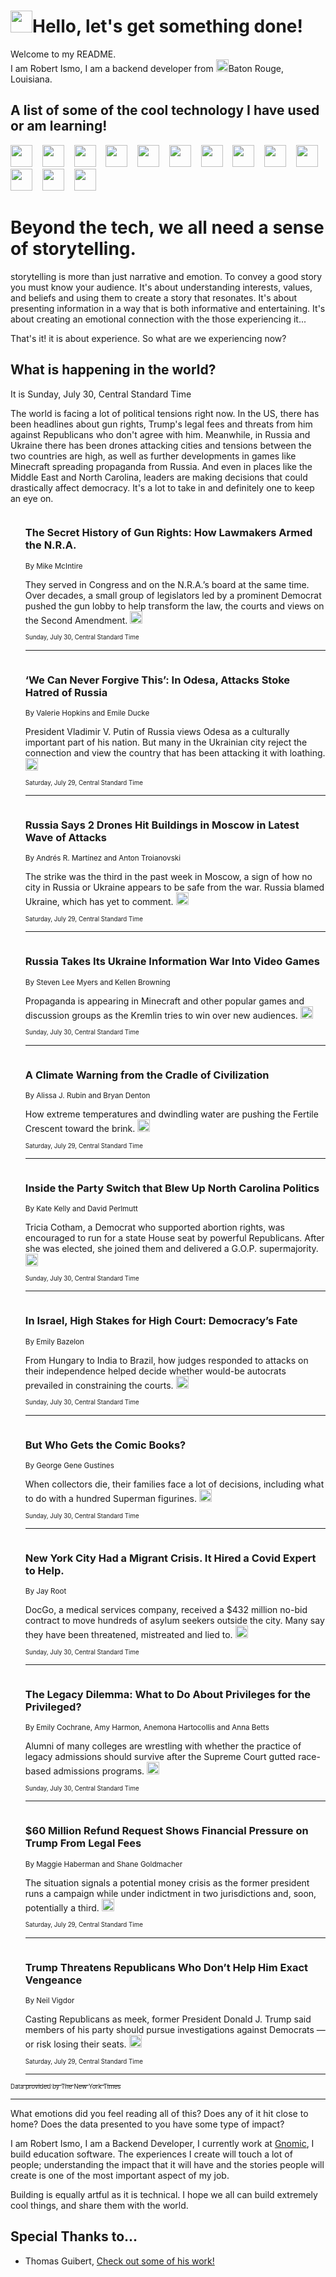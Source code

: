 <h1><img src="https://emojis.slackmojis.com/emojis/images/1643514375/3493/hot-coffee.gif?1643514375" width="35"/>Hello, let's get something done!</h1>

<p>Welcome to my README.<br/>
I am Robert Ismo, I am a backend developer from <img src="https://emojis.slackmojis.com/emojis/images/1638395689/50435/moulin_rouge.png?1638395689" width="20"/>Baton Rouge, Louisiana.</p>
<h2>A list of some of the cool technology I have used or am learning!</h2>
<p>
<img src="https://emojis.slackmojis.com/emojis/images/1643516091/21142/meow_bongotap.gif?1643516091" width="35" alt="">
<img src="https://img.shields.io/badge/Favorite%20Frontend%20Framework-SvelteKit-f83903" alt="">
<img src="https://img.shields.io/badge/Second%20Favorite-Vue-40b581" alt="">
<img src="https://img.shields.io/badge/Most%20Used%20Runtime-Nodejs-78b061" alt="">
<img src="https://emojis.slackmojis.com/emojis/images/1643517416/34482/fire.gif?1643517416" width="35" alt="">
<img src="https://img.shields.io/badge/Javascript%20But%20Better-Typescript-0078ca" alt="">
<img src="https://img.shields.io/badge/Favorite%20Language-Elixir-3e244d" alt="">
<img src="https://img.shields.io/badge/Containerize%20Everything-Docker-6ac9ef" alt="">
<img src="https://emojis.slackmojis.com/emojis/images/1643514596/5999/meow_party.gif?1643514596" width="35" alt="">
<img src="https://img.shields.io/badge/API%20Love%20Language-Graphql-de32a5" alt="">
<img src="https://img.shields.io/badge/Our%20Favorite%20Version%20Controller-Git-e94f33" alt="">
<img src="https://img.shields.io/badge/Favorite%20Database-Redis-d42d1d" alt="">
<img src="https://emojis.slackmojis.com/emojis/images/1643514559/5584/deployparrot.gif?1643514559" width="35" alt="">
<img src="https://img.shields.io/badge/Container%20Interstate-RabbitMQ-f66200" alt="">
<img src="https://img.shields.io/badge/Gotta%20Learn-Kubernetes-316adf" alt="">
<img src="https://img.shields.io/badge/Really%20Mature%20Now-WASM-654fef" alt="">
<img src="https://emojis.slackmojis.com/emojis/images/1666642497/61942/dance_vibe.gif?1666642497" width="35" alt="">
<img src="https://img.shields.io/badge/For%20My%20M1-ARM64-657d96" alt="">
<img src="https://img.shields.io/badge/Loving%20This%20So%20Much-TailwindCSS-17bcb5" alt="">
<img src="https://img.shields.io/badge/Cool%20Build%20Tool-Vite-f9cb24" alt="">
<img src="https://emojis.slackmojis.com/emojis/images/1669231376/62819/working-on-it.gif?1669231376" width="35" alt="">
<img src="https://img.shields.io/badge/Fun%20and%20Easy%20Database-MongoDB-5f8c49" alt="">
<img src="https://img.shields.io/badge/JS%20Life%20Support-NPM-c73737" alt="">
<img src="https://img.shields.io/badge/I%20Liked%20It-DynamoDB-0073b9" alt="">
<img src="https://emojis.slackmojis.com/emojis/images/1643514045/46/question.gif?1643514045" width="35" alt="">
<img src="https://img.shields.io/badge/cool-React-60d6f9" alt="">
<img src="https://img.shields.io/badge/Future%20Big%20Project-Lambda-f37e00" alt="">
<img src="https://img.shields.io/badge/NPM%20But%20Better-PNPM-f1aa07" alt="">
<img src="https://emojis.slackmojis.com/emojis/images/1643514943/9662/fbwow.gif?1643514943" width="35" alt="">
<img src="https://img.shields.io/badge/First%20Language-C-662079" alt="">
<img src="https://img.shields.io/badge/Where%20I%20Deploy%20Frontend-Vercel-000000" alt="">
<img src="https://img.shields.io/badge/Who%20Does%20not%20Want%20an%20App-Swift-f9492a" alt="">
<img src="https://emojis.slackmojis.com/emojis/images/1643514058/151/javascript.png?1643514058" width="35" alt="">
<img src="https://img.shields.io/badge/cool-Python-fbd542" alt="">
<img src="https://img.shields.io/badge/Favorite%20Something-Stripe-656cdc" alt="">
<img src="https://img.shields.io/badge/Of%20Course-HTML5-ed6327" alt="">
<img src="https://emojis.slackmojis.com/emojis/images/1660415405/60731/bomb.gif?1660415405" width="35" alt="">
<img src="https://img.shields.io/badge/hate-CSS-2964ec" alt="">
<img src="https://img.shields.io/badge/Learning-CircleCI-141215" alt="">
<img src="https://img.shields.io/badge/Learning-Rust-fbbb3b" alt="">
<img src="https://emojis.slackmojis.com/emojis/images/1660415397/60712/writing-hand.gif?1660415397" width="35" alt="">
<img src="https://img.shields.io/badge/Dev%20Browser%20of%20Choice-Firefox-cc4e26" alt="">
<img src="https://img.shields.io/badge/Recoverying%20From%20Windows-UNIX-1781e3" alt="">
<img src="https://img.shields.io/badge/LOVE-LogSeq-90c1c2" alt="">
<img src="https://emojis.slackmojis.com/emojis/images/1643514066/223/kirby.gif?1643514066" width="35" alt="">
<img src="https://img.shields.io/badge/Daily%20Driver-MacOS-e6e6e8" alt="">
<img src="https://img.shields.io/badge/Git%20Server-Github-000000" alt="">
<img src="https://img.shields.io/badge/enjoyable-EC2-f17428" alt="">
<img src="https://emojis.slackmojis.com/emojis/images/1643514239/2069/excited.gif?1643514239" width="35" alt="">
</p>
<h1>Beyond the tech, we all need a sense of storytelling.</h1>
<p>storytelling is more than just narrative and emotion. To convey a good story you must know your audience. It's about understanding interests, values, and beliefs and using them to create a story that resonates. It's about presenting information in a way that is both informative and entertaining. It's about creating an emotional connection with the those experiencing it...</p>
<p>That's it! it is about experience. So what are we experiencing now?</p>
<h2>What is happening in the world?</h2>
<p>It is Sunday, July 30, Central Standard Time</p>
<p>
The world is facing a lot of political tensions right now. In the US, there has been headlines about gun rights, Trump&#39;s legal fees and threats from him against Republicans who don&#39;t agree with him. Meanwhile, in Russia and Ukraine there has been drones attacking cities and tensions between the two countries are high, as well as further developments in games like Minecraft spreading propaganda from Russia. And even in places like the Middle East and North Carolina, leaders are making decisions that could drastically affect democracy. It&#39;s a lot to take in and definitely one to keep an eye on.</p>
<ol>
<img src="https://img.shields.io/badge/-us-blue" alt="">
<h3>The Secret History of Gun Rights: How Lawmakers Armed the N.R.A.</h3>
<sub>By Mike McIntire</sub>
<p>They served in Congress and on the N.R.A.’s board at the same time. Over decades, a small group of legislators led by a prominent Democrat pushed the gun lobby to help transform the law, the courts and views on the Second Amendment.  <a href="https://nyti.ms/3rTOdd4"><img src="https://developer.nytimes.com/files/poweredby_nytimes_30b.png?v=1583354208352" height="20"></a></p>
<sub><sub>Sunday, July 30, Central Standard Time</sub></sub>
<hr/>
<img src="https://img.shields.io/badge/-world-blue" alt="">
<h3>‘We Can Never Forgive This’: In Odesa, Attacks Stoke Hatred of Russia</h3>
<sub>By Valerie Hopkins and Emile Ducke</sub>
<p>President Vladimir V. Putin of Russia views Odesa as a culturally important part of his nation. But many in the Ukrainian city reject the connection and view the country that has been attacking it with loathing.  <a href="https://nyti.ms/3KfdpRR"><img src="https://developer.nytimes.com/files/poweredby_nytimes_30b.png?v=1583354208352" height="20"></a></p>
<sub><sub>Saturday, July 29, Central Standard Time</sub></sub>
<hr/>
<img src="https://img.shields.io/badge/-world-blue" alt="">
<h3>Russia Says 2 Drones Hit Buildings in Moscow in Latest Wave of Attacks</h3>
<sub>By Andrés R. Martínez and Anton Troianovski</sub>
<p>The strike was the third in the past week in Moscow, a sign of how no city in Russia or Ukraine appears to be safe from the war. Russia blamed Ukraine, which has yet to comment.  <a href="https://nyti.ms/3OlYUwW"><img src="https://developer.nytimes.com/files/poweredby_nytimes_30b.png?v=1583354208352" height="20"></a></p>
<sub><sub>Saturday, July 29, Central Standard Time</sub></sub>
<hr/>
<img src="https://img.shields.io/badge/-technology-blue" alt="">
<h3>Russia Takes Its Ukraine Information War Into Video Games</h3>
<sub>By Steven Lee Myers and Kellen Browning</sub>
<p>Propaganda is appearing in Minecraft and other popular games and discussion groups as the Kremlin tries to win over new audiences.  <a href="https://nyti.ms/47cU65y"><img src="https://developer.nytimes.com/files/poweredby_nytimes_30b.png?v=1583354208352" height="20"></a></p>
<sub><sub>Sunday, July 30, Central Standard Time</sub></sub>
<hr/>
<img src="https://img.shields.io/badge/-world-blue" alt="">
<h3>A Climate Warning from the Cradle of Civilization</h3>
<sub>By Alissa J. Rubin and Bryan Denton</sub>
<p>How extreme temperatures and dwindling water are pushing the Fertile Crescent toward the brink.  <a href="https://nyti.ms/458KmHp"><img src="https://developer.nytimes.com/files/poweredby_nytimes_30b.png?v=1583354208352" height="20"></a></p>
<sub><sub>Saturday, July 29, Central Standard Time</sub></sub>
<hr/>
<img src="https://img.shields.io/badge/-business-blue" alt="">
<h3>Inside the Party Switch that Blew Up North Carolina Politics</h3>
<sub>By Kate Kelly and David Perlmutt</sub>
<p>Tricia Cotham, a Democrat who supported abortion rights, was encouraged to run for a state House seat by powerful Republicans. After she was elected, she joined them and delivered a G.O.P. supermajority.  <a href="https://nyti.ms/478nJF0"><img src="https://developer.nytimes.com/files/poweredby_nytimes_30b.png?v=1583354208352" height="20"></a></p>
<sub><sub>Sunday, July 30, Central Standard Time</sub></sub>
<hr/>
<img src="https://img.shields.io/badge/-world-blue" alt="">
<h3>In Israel, High Stakes for High Court: Democracy’s Fate</h3>
<sub>By Emily Bazelon</sub>
<p>From Hungary to India to Brazil, how judges responded to attacks on their independence helped decide whether would-be autocrats prevailed in constraining the courts.  <a href="https://nyti.ms/3rOOqOV"><img src="https://developer.nytimes.com/files/poweredby_nytimes_30b.png?v=1583354208352" height="20"></a></p>
<sub><sub>Sunday, July 30, Central Standard Time</sub></sub>
<hr/>
<img src="https://img.shields.io/badge/-style-blue" alt="">
<h3>But Who Gets the Comic Books?</h3>
<sub>By George Gene Gustines</sub>
<p>When collectors die, their families face a lot of decisions, including what to do with a hundred Superman figurines.  <a href="https://nyti.ms/47mGMM2"><img src="https://developer.nytimes.com/files/poweredby_nytimes_30b.png?v=1583354208352" height="20"></a></p>
<sub><sub>Sunday, July 30, Central Standard Time</sub></sub>
<hr/>
<img src="https://img.shields.io/badge/-nyregion-blue" alt="">
<h3>New York City Had a Migrant Crisis. It Hired a Covid Expert to Help.</h3>
<sub>By Jay Root</sub>
<p>DocGo, a medical services company, received a $432 million no-bid contract to move hundreds of asylum seekers outside the city. Many say they have been threatened, mistreated and lied to.  <a href="https://nyti.ms/44RrYTR"><img src="https://developer.nytimes.com/files/poweredby_nytimes_30b.png?v=1583354208352" height="20"></a></p>
<sub><sub>Sunday, July 30, Central Standard Time</sub></sub>
<hr/>
<img src="https://img.shields.io/badge/-us-blue" alt="">
<h3>The Legacy Dilemma: What to Do About Privileges for the Privileged?</h3>
<sub>By Emily Cochrane, Amy Harmon, Anemona Hartocollis and Anna Betts</sub>
<p>Alumni of many colleges are wrestling with whether the practice of legacy admissions should survive after the Supreme Court gutted race-based admissions programs.  <a href="https://nyti.ms/43HzKhK"><img src="https://developer.nytimes.com/files/poweredby_nytimes_30b.png?v=1583354208352" height="20"></a></p>
<sub><sub>Sunday, July 30, Central Standard Time</sub></sub>
<hr/>
<img src="https://img.shields.io/badge/-us-blue" alt="">
<h3>$60 Million Refund Request Shows Financial Pressure on Trump From Legal Fees</h3>
<sub>By Maggie Haberman and Shane Goldmacher</sub>
<p>The situation signals a potential money crisis as the former president runs a campaign while under indictment in two jurisdictions and, soon, potentially a third.  <a href="https://nyti.ms/3rOKSMw"><img src="https://developer.nytimes.com/files/poweredby_nytimes_30b.png?v=1583354208352" height="20"></a></p>
<sub><sub>Saturday, July 29, Central Standard Time</sub></sub>
<hr/>
<img src="https://img.shields.io/badge/-us-blue" alt="">
<h3>Trump Threatens Republicans Who Don’t Help Him Exact Vengeance</h3>
<sub>By Neil Vigdor</sub>
<p>Casting Republicans as meek, former President Donald J. Trump said members of his party should pursue investigations against Democrats — or risk losing their seats.  <a href="https://nyti.ms/44MeZTs"><img src="https://developer.nytimes.com/files/poweredby_nytimes_30b.png?v=1583354208352" height="20"></a></p>
<sub><sub>Saturday, July 29, Central Standard Time</sub></sub>
<hr/>
</ol>
<a href="https://developer.nytimes.com"><sub><sub>Data provided by The New York Times</sub></sub></a>
<hr/>
<p>What emotions did you feel reading all of this? Does any of it hit close to home? Does the data presented to you have some type of impact?</p>
<p>I am Robert Ismo, I am a Backend Developer, I currently work at <a href="https://gnomic.education/">Gnomic</a>, I build education software. The experiences I create will touch a lot of people; understanding the impact that it will have and the stories people will create is one of the most important aspect of my job.</p>
<p>Building is equally artful as it is technical. I hope we all can build extremely cool things, and share them with the world.</p>
<h2>Special Thanks to...</h2>
<ul>
<li>Thomas Guibert, <a href="https://github.com/thmsgbrt/thmsgbrt">Check out some of his work!</a></li>
</ul>